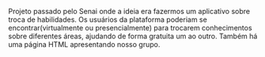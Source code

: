 Projeto passado pelo Senai onde a ideia era fazermos um aplicativo sobre troca de habilidades. Os usuários da plataforma poderiam se encontrar(virtualmente ou presencialmente) para trocarem conhecimentos sobre diferentes áreas, ajudando de forma gratuita um ao outro. Também há uma página HTML apresentando nosso grupo.
